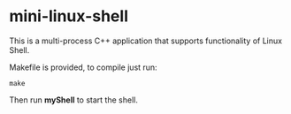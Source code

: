 # mini-linux-shell

This is a multi-process C++ application that supports functionality of Linux Shell.

Makefile is provided, to compile just run:
```
make
```

Then run **myShell** to start the shell.
